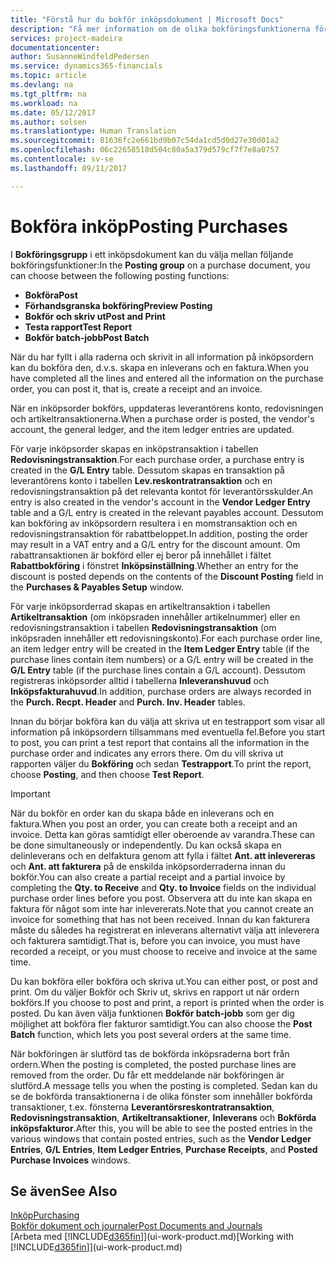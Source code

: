 ```yaml
---
title: "Förstå hur du bokför inköpsdokument | Microsoft Docs"
description: "Få mer information om de olika bokföringsfunktionerna för att bokföra inköpsdokument."
services: project-madeira
documentationcenter: 
author: SusanneWindfeldPedersen
ms.service: dynamics365-financials
ms.topic: article
ms.devlang: na
ms.tgt_pltfrm: na
ms.workload: na
ms.date: 05/12/2017
ms.author: solsen
ms.translationtype: Human Translation
ms.sourcegitcommit: 81636fc2e661bd9b07c54da1cd5d0d27e30d01a2
ms.openlocfilehash: 06c22658518d504c80a5a379d579cf7f7e8a0757
ms.contentlocale: sv-se
ms.lasthandoff: 09/11/2017

---
```

# <a name="posting-purchases"></a><span data-ttu-id="18a1f-103">Bokföra inköp</span><span class="sxs-lookup"><span data-stu-id="18a1f-103">Posting Purchases</span></span>
<span data-ttu-id="18a1f-104">I **Bokföringsgrupp** i ett inköpsdokument kan du välja mellan följande bokföringsfunktioner:</span><span class="sxs-lookup"><span data-stu-id="18a1f-104">In the **Posting group** on a purchase document, you can choose between the following posting functions:</span></span>

* <span data-ttu-id="18a1f-105">**Bokföra**</span><span class="sxs-lookup"><span data-stu-id="18a1f-105">**Post**</span></span>
* <span data-ttu-id="18a1f-106">**Förhandsgranska bokföring**</span><span class="sxs-lookup"><span data-stu-id="18a1f-106">**Preview Posting**</span></span>
* <span data-ttu-id="18a1f-107">**Bokför och skriv ut**</span><span class="sxs-lookup"><span data-stu-id="18a1f-107">**Post and Print**</span></span>
* <span data-ttu-id="18a1f-108">**Testa rapport**</span><span class="sxs-lookup"><span data-stu-id="18a1f-108">**Test Report**</span></span>
* <span data-ttu-id="18a1f-109">**Bokför batch-jobb**</span><span class="sxs-lookup"><span data-stu-id="18a1f-109">**Post Batch**</span></span>

<span data-ttu-id="18a1f-110">När du har fyllt i alla raderna och skrivit in all information på inköpsordern kan du bokföra den, d.v.s. skapa en inleverans och en faktura.</span><span class="sxs-lookup"><span data-stu-id="18a1f-110">When you have completed all the lines and entered all the information on the purchase order, you can post it, that is, create a receipt and an invoice.</span></span>

<span data-ttu-id="18a1f-111">När en inköpsorder bokförs, uppdateras leverantörens konto, redovisningen och artikeltransaktionerna.</span><span class="sxs-lookup"><span data-stu-id="18a1f-111">When a purchase order is posted, the vendor's account, the general ledger, and the item ledger entries are updated.</span></span>

<span data-ttu-id="18a1f-112">För varje inköpsorder skapas en inköpstransaktion i tabellen **Redovisningstransaktion**.</span><span class="sxs-lookup"><span data-stu-id="18a1f-112">For each purchase order, a purchase entry is created in the **G/L Entry** table.</span></span> <span data-ttu-id="18a1f-113">Dessutom skapas en transaktion på leverantörens konto i tabellen **Lev.reskontratransaktion** och en redovisningstransaktion på det relevanta kontot för leverantörsskulder.</span><span class="sxs-lookup"><span data-stu-id="18a1f-113">An entry is also created in the vendor's account in the **Vendor Ledger Entry** table and a G/L entry is created in the relevant payables account.</span></span> <span data-ttu-id="18a1f-114">Dessutom kan bokföring av inköpsordern resultera i en momstransaktion och en redovisningstransaktion för rabattbeloppet.</span><span class="sxs-lookup"><span data-stu-id="18a1f-114">In addition, posting the order may result in a VAT entry and a G/L entry for the discount amount.</span></span> <span data-ttu-id="18a1f-115">Om rabattransaktionen är bokförd eller ej beror på innehållet i fältet **Rabattbokföring** i fönstret **Inköpsinställning**.</span><span class="sxs-lookup"><span data-stu-id="18a1f-115">Whether an entry for the discount is posted depends on the contents of the **Discount Posting** field in the **Purchases & Payables Setup** window.</span></span>

<span data-ttu-id="18a1f-116">För varje inköpsorderrad skapas en artikeltransaktion i tabellen **Artikeltransaktion** (om inköpsraden innehåller artikelnummer) eller en redovisningstransaktion i tabellen **Redovisningstransaktion** (om inköpsraden innehåller ett redovisningskonto).</span><span class="sxs-lookup"><span data-stu-id="18a1f-116">For each purchase order line, an item ledger entry will be created in the **Item Ledger Entry** table (if the purchase lines contain item numbers) or a G/L entry will be created in the **G/L Entry** table (if the purchase lines contain a G/L account).</span></span> <span data-ttu-id="18a1f-117">Dessutom registreras inköpsorder alltid i tabellerna **Inleveranshuvud** och **Inköpsfakturahuvud**.</span><span class="sxs-lookup"><span data-stu-id="18a1f-117">In addition, purchase orders are always recorded in the **Purch. Recpt. Header** and **Purch. Inv. Header** tables.</span></span>

<span data-ttu-id="18a1f-118">Innan du börjar bokföra kan du välja att skriva ut en testrapport som visar all information på inköpsordern tillsammans med eventuella fel.</span><span class="sxs-lookup"><span data-stu-id="18a1f-118">Before you start to post, you can print a test report that contains all the information in the purchase order and indicates any errors there.</span></span> <span data-ttu-id="18a1f-119">Om du vill skriva ut rapporten väljer du **Bokföring** och sedan **Testrapport**.</span><span class="sxs-lookup"><span data-stu-id="18a1f-119">To print the report, choose **Posting**, and then choose **Test Report**.</span></span>

> [!IMPORTANT]  
>   <span data-ttu-id="18a1f-120">När du bokför en order kan du skapa både en inleverans och en faktura.</span><span class="sxs-lookup"><span data-stu-id="18a1f-120">When you post an order, you can create both a receipt and an invoice.</span></span> <span data-ttu-id="18a1f-121">Detta kan göras samtidigt eller oberoende av varandra.</span><span class="sxs-lookup"><span data-stu-id="18a1f-121">These can be done simultaneously or independently.</span></span> <span data-ttu-id="18a1f-122">Du kan också skapa en delinleverans och en delfaktura genom att fylla i fältet **Ant. att inlevereras** och **Ant. att fakturera** på de enskilda inköpsorderraderna innan du bokför.</span><span class="sxs-lookup"><span data-stu-id="18a1f-122">You can also create a partial receipt and a partial invoice by completing the **Qty. to Receive** and **Qty. to Invoice** fields on the individual purchase order lines before you post.</span></span> <span data-ttu-id="18a1f-123">Observera att du inte kan skapa en faktura för något som inte har inlevererats.</span><span class="sxs-lookup"><span data-stu-id="18a1f-123">Note that you cannot create an invoice for something that has not been received.</span></span> <span data-ttu-id="18a1f-124">Innan du kan fakturera måste du således ha registrerat en inleverans alternativt välja att inleverera och fakturera samtidigt.</span><span class="sxs-lookup"><span data-stu-id="18a1f-124">That is, before you can invoice, you must have recorded a receipt, or you must choose to receive and invoice at the same time.</span></span>

<span data-ttu-id="18a1f-125">Du kan bokföra eller bokföra och skriva ut.</span><span class="sxs-lookup"><span data-stu-id="18a1f-125">You can either post, or post and print.</span></span> <span data-ttu-id="18a1f-126">Om du väljer Bokför och Skriv ut, skrivs en rapport ut när ordern bokförs.</span><span class="sxs-lookup"><span data-stu-id="18a1f-126">If you choose to post and print, a report is printed when the order is posted.</span></span> <span data-ttu-id="18a1f-127">Du kan även välja funktionen **Bokför batch-jobb** som ger dig möjlighet att bokföra fler fakturor samtidigt.</span><span class="sxs-lookup"><span data-stu-id="18a1f-127">You can also choose the **Post Batch** function, which lets you post several orders at the same time.</span></span>

<span data-ttu-id="18a1f-128">När bokföringen är slutförd tas de bokförda inköpsraderna bort från ordern.</span><span class="sxs-lookup"><span data-stu-id="18a1f-128">When the posting is completed, the posted purchase lines are removed from the order.</span></span> <span data-ttu-id="18a1f-129">Du får ett meddelande när bokföringen är slutförd.</span><span class="sxs-lookup"><span data-stu-id="18a1f-129">A message tells you when the posting is completed.</span></span> <span data-ttu-id="18a1f-130">Sedan kan du se de bokförda transaktionerna i de olika fönster som innehåller bokförda transaktioner, t.ex. fönsterna **Leverantörsreskontratransaktion**, **Redovisningstransaktion**, **Artikeltransaktioner**, **Inleverans** och **Bokförda inköpsfakturor**.</span><span class="sxs-lookup"><span data-stu-id="18a1f-130">After this, you will be able to see the posted entries in the various windows that contain posted entries, such as the **Vendor Ledger Entries**, **G/L Entries**, **Item Ledger Entries**, **Purchase Receipts**, and **Posted Purchase Invoices** windows.</span></span>

## <a name="see-also"></a><span data-ttu-id="18a1f-131">Se även</span><span class="sxs-lookup"><span data-stu-id="18a1f-131">See Also</span></span>
[<span data-ttu-id="18a1f-132">Inköp</span><span class="sxs-lookup"><span data-stu-id="18a1f-132">Purchasing</span></span>](purchasing-manage-purchasing.md)  
[<span data-ttu-id="18a1f-133">Bokför dokument och journaler</span><span class="sxs-lookup"><span data-stu-id="18a1f-133">Post Documents and Journals</span></span>](ui-post-documents-journals.md)  
<span data-ttu-id="18a1f-134">[Arbeta med [!INCLUDE[d365fin](includes/d365fin_md.md)]](ui-work-product.md)</span><span class="sxs-lookup"><span data-stu-id="18a1f-134">[Working with [!INCLUDE[d365fin](includes/d365fin_md.md)]](ui-work-product.md)</span></span>


